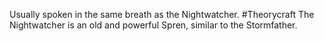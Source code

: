 Usually spoken in the same breath as the Nightwatcher. #Theorycraft The Nightwatcher is an old and powerful Spren, similar to the Stormfather.
